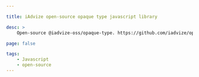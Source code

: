 ```yaml
---

title: iAdvize open-source opaque type javascript library

desc: >
    Open-source @iadvize-oss/opaque-type. https://github.com/iadvize/opaque-type-library

page: false

tags:
    - Javascript
    - open-source
---
```


